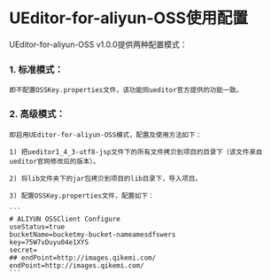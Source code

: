 UEditor-for-aliyun-OSS使用配置
=====
UEditor-for-aliyun-OSS v1.0.0提供两种配置模式：

### 1. 标准模式：

    即不配置OSSKey.properties文件，该功能同ueditor官方提供的功能一致。

### 2. 高级模式：

    即启用UEditor-for-aliyun-OSS模式，配置及使用方法如下：

    1) 把ueditor1_4_3-utf8-jsp文件下的所有文件拷贝到项目的目录下（该文件来自ueditor官网修改后的版本）。

    2) 将lib文件夹下的jar包拷贝到项目的lib目录下，导入项目。

    3) 配置OSSKey.properties文件，配置如下：

    ```
    # ALIYUN OSSClient Configure 
    useStatus=true
    bucketName=bucketmy-bucket-nameamesdfswers
    key=75W7vDuyu04e1XYS
    secret=
    ## endPoint=http://images.qikemi.com/
    endPoint=http://images.qikemi.com/
    ```

